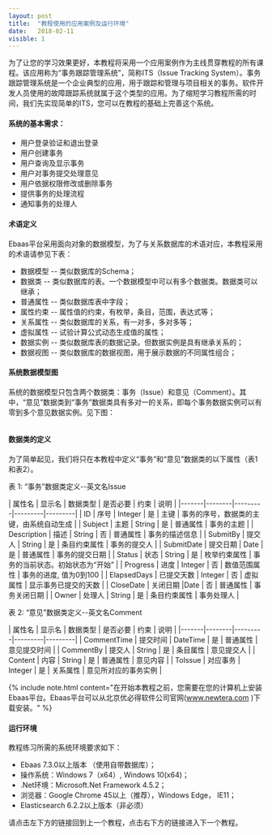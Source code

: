 ```yaml
---
layout: post
title:  "教程使用的应用案例及运行环境"
date:   2018-02-11
visible: 1
---
```


为了让您的学习效果更好，本教程将采用一个应用案例作为主线贯穿教程的所有课程。该应用称为“事务跟踪管理系统”，简称ITS（Issue Tracking System）。事务跟踪管理系统是一个企业典型的应用，用于跟踪和管理与项目相关的事务。软件开发人员使用的故障跟踪系统就属于这个类型的应用。为了缩短学习教程所需的时间，我们先实现简单的ITS，您可以在教程的基础上完善这个系统。

#### 系统的基本需求：

* 用户登录验证和退出登录
* 用户创建事务
* 用户查询及显示事务
* 用户对事务提交处理意见
* 用户依据权限修改或删除事务
* 提供事务的处理流程
* 通知事务的处理人

#### 术语定义

Ebaas平台采用面向对象的数据模型，为了与关系数据库的术语对应，本教程采用的术语请参见下表：

* 数据模型 -- 类似数据库的Schema；
* 数据类 -- 类似数据库的表。一个数据模型中可以有多个数据类。数据类可以继承；
* 普通属性 -- 类似数据库表中字段；
* 属性约束 -- 属性值的约束，有枚举，条目，范围，表达式等；
* 关系属性 -- 类似数据库的关系，有一对多，多对多等；
* 虚拟属性 -- 试验计算公式动态生成值的属性；
* 数据实例 -- 类似数据库表的数据记录。但数据实例是具有继承关系的；
* 数据视图 -- 类似数据库的数据视图，用于展示数据的不同属性组合；

#### 系统数据模型图

系统的数据模型只包含两个数据类：事务（Issue）和意见（Comment）。其中，“意见”数据类到“事务”数据类具有多对一的关系，即每个事务数据实例可以有零到多个意见数据实例。见下图：

 <img src="{{'/assets/img/Tutorial-1.1--DB-diagram.png' | prepend: site.baseurl }}" alt="">

#### 数据类的定义

为了简单起见，我们将只在本教程中定义“事务”和“意见”数据类的以下属性（表1和表2）。

表 1: “事务”数据类定义--英文名Issue

| 属性名 | 显示名 | 数据类型 | 是否必要 | 约束 | 说明 |
|-------|--------|---------|---------|---------|
| ID | 序号 | Integer | 是 | 主键 | 事务的序号，数据类的主键，由系统自动生成 |
| Subject | 主题 | String | 是 | 普通属性 | 事务的主题 |
| Description | 描述 | String | 否 | 普通属性 | 事务的描述信息 |
| SubmitBy | 提交人 | String | 是 | 条目约束属性 | 事务的提交人 |
| SubmitDate | 提交日期 | Date | 是 | 普通属性 | 事务的提交日期 |
| Status | 状态 | String | 是 | 枚举约束属性 | 事务的当前状态。初始状态为“开始” |
| Progress | 进度 | Integer | 否 | 数值范围属性 | 事务的进度, 值为0到100 |
| ElapsedDays | 已提交天数 | Integer | 否 | 虚拟属性 | 显示事务已提交的天数 |
| CloseDate | 关闭日期 |Date | 否 | 普通属性 | 事务关闭日期 |
| Owner | 处理人 | String | 是 | 条目约束属性 | 事务处理人 |


表 2: “意见”数据类定义--英文名Comment

| 属性名 | 显示名 | 数据类型 | 是否必要 | 约束 | 说明 |
|-------|--------|---------|---------|---------|
| CommentTime | 提交时间 | DateTime | 是 | 普通属性 | 意见提交时间 |
| CommentBy | 提交人 | String | 是 | 条目属性 | 意见提交人 |
| Content | 内容 | String | 是 | 普通属性 | 意见内容 |
| ToIssue | 对应事务 | Integer | 是 | 关系属性 | 意见所对应的事务实例 |


{% include note.html content="在开始本教程之前，您需要在您的计算机上安装Ebaas平台。Ebaas平台可以从北京优必得软件公司官网(<a class='post-link' href='http://www.newtera.com'>www.newtera.com</a> )下载安装。" %}

#### 运行环境

教程练习所需的系统环境要求如下：

*	Ebaas 7.3.0以上版本 （使用自带数据库）；
*	操作系统：Windows 7（x64）, Windows 10(x64)；
*	.Net环境：Microsoft.Net Framework 4.5.2；
*	浏览器：Google Chrome 45以上（推荐），Windows Edge， IE11；
* Elasticsearch 6.2.2以上版本（非必须）

请点击左下方的链接回到上一个教程，点击右下方的链接进入下一个教程。
